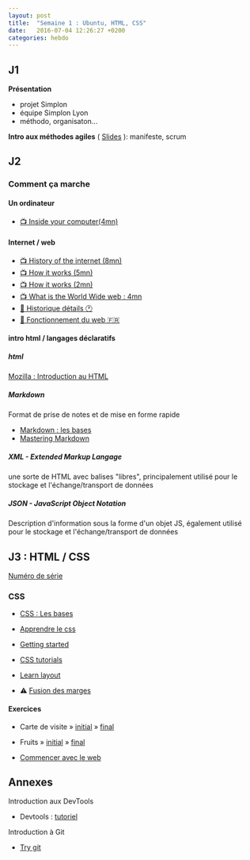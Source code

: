 ```yaml
---
layout: post
title:  "Semaine 1 : Ubuntu, HTML, CSS"
date:   2016-07-04 12:26:27 +0200
categories: hebdo
---
```


## J1
**Présentation**
+ projet Simplon
+ équipe Simplon Lyon
+ méthodo, organisaton...

**Intro aux méthodes agiles** ( [Slides](https://docs.google.com/presentation/d/19lDHdIFVB5VD34tKpjO_hP8-I2s6hwz2mTw4rx802CQ/edit?usp=sharing) ): manifeste, scrum

## J2

### Comment ça marche

#### Un ordinateur
- [:tv: Inside your computer(4mn)](https://www.youtube.com/watch?v=AkFi90lZmXA)


#### Internet / web
- [:tv: History of the internet (8mn)](https://www.youtube.com/watch?v=9hIQjrMHTv4)
- [:tv: How it works (5mn)](https://www.youtube.com/watch?v=7_LPdttKXPc)
- [:tv: How it works (2mn)](https://www.youtube.com/watch?v=qv0XCaUkfNk)
- [:tv: What is the World Wide web : 4mn](https://www.youtube.com/watch?v=J8hzJxb0rpc)
- [:book: Historique détails :clock1: ](http://www.internetsociety.org/fr/internet/qu’est-ce-que-l’internet/histoire-de-l’internet/un-bref-historique-de-linternet)
- [:book: Fonctionnement du web :fr:](https://developer.mozilla.org/fr/Apprendre/Commencer_avec_le_web/Le_fonctionnement_du_Web)


#### intro html / langages déclaratifs

##### html
[Mozilla : Introduction au HTML](https://developer.mozilla.org/fr/docs/Web/Guide/HTML/Introduction )

##### Markdown
Format de prise de notes et de mise en forme rapide
- [Markdown : les bases](https://help.github.com/articles/markdown-basics/)
- [Mastering Markdown](http://guides.github.com/features/mastering-markdown/)

##### XML - Extended Markup Langage
une sorte de HTML avec balises "libres", principalement utilisé pour le stockage et l'échange/transport de données

##### JSON - JavaScript Object Notation
Description d'information sous la forme d'un objet JS, également utilisé pour le stockage et l'échange/transport de données

## J3 : HTML / CSS

[Numéro de série](https://docs.google.com/spreadsheets/d/1FPnZmhXrRkr6dfTctft147-MDut_4WdUNk9j1hLyv6k/edit#gid=0)

### CSS
- [CSS : Les bases](https://developer.mozilla.org/fr/Apprendre/Commencer_avec_le_web/Les_bases_CSS)
- [Apprendre le css](https://developer.mozilla.org/fr/Apprendre/CSS)
- [Getting started ](https://docs.webplatform.org/wiki/guides/getting_started_with_css)
- [CSS tutorials](https://docs.webplatform.org/wiki/css/tutorials)
- [Learn layout](http://learnlayout.com)

- :warning: [Fusion des marges]( http://www.alsacreations.com/article/lire/629-fusion-des-marges.html)

#### Exercices
- Carte de visite » [initial](https://www.evernote.com/l/AAGo6pfntMhAAIFNNPwF9EjJvTuKi67nc24) » [final](https://www.evernote.com/l/AAGjwhH2R8dD2asm5mOILmwQiGR8SVq_1Os)

- Fruits » [initial](https://www.evernote.com/l/AAFLbIIhc1RM-pyqQxNLvErDYw1pbRDvl5U) » [final](https://www.evernote.com/l/AAFzndtqu8lJDJxOLUiYMuY8-G5Fg74Ww3Y)

- [Commencer avec le web](https://developer.mozilla.org/fr/docs/Apprendre/Commencer_avec_le_web)


## Annexes

Introduction aux DevTools
- Devtools : [tutoriel](http://discover-devtools.codeschool.com/)

Introduction à Git
- [Try git](https://try.github.io/levels/1/challenges/1)